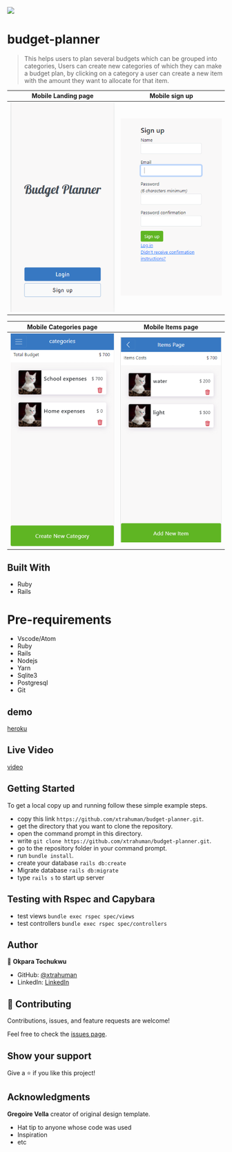 
![](https://img.shields.io/badge/Microverse-blueviolet)

# budget-planner

> This helps users to plan several budgets which can be grouped into categories, Users can create new categories of which they can make a budget plan, by clicking on a category a user can create a new item with the amount they want to allocate for that item.

Mobile Landing page                      |  Mobile sign up
:---------------------------------------:|:---------------------------------------:
![](./public-img/Landing.PNG)            |  ![](./public-img/signup.PNG)

Mobile Categories page                   |  Mobile Items page
:---------------------------------------:|:---------------------------------------:
![](./public-img/category-page.PNG)      |  ![](./public-img/items-page.PNG)


## Built With

- Ruby
- Rails

# Pre-requirements

- Vscode/Atom
- Ruby
- Rails
- Nodejs
- Yarn
- Sqlite3
- Postgresql
- Git

## demo

[heroku](https://immense-bastion-80345.herokuapp.com/)

## Live Video
[video](https://drive.google.com/file/d/1YOZ49dNsx4FZPsfTDk29yt1i9S-czAqf/view?usp=sharing)



## Getting Started

To get a local copy up and running follow these simple example steps.

- copy this link `https://github.com/xtrahuman/budget-planner.git`.
- get the directory that you want to clone the repository.
- open the command prompt in this directory.
- write `git clone https://github.com/xtrahuman/budget-planner.git`.
- go to the repository folder in your command prompt.
- run `bundle install`.
- create your database `rails db:create`
- Migrate database `rails db:migrate`
- type `rails s` to start up server

## Testing with Rspec and Capybara

- test views `bundle exec rspec spec/views`
- test controllers `bundle exec rspec spec/controllers`

## Author

👤 **Okpara Tochukwu**

- GitHub: [@xtrahuman](https://github.com/xtrahuman)
- LinkedIn: [LinkedIn](https://linkedin.com/in/tochukwuokpara)

## 🤝 Contributing

Contributions, issues, and feature requests are welcome!

Feel free to check the [issues page](../../issues/).

## Show your support

Give a ⭐️ if you like this project!

## Acknowledgments
**Gregoire Vella**
creator of original design template.
- Hat tip to anyone whose code was used
- Inspiration
- etc
